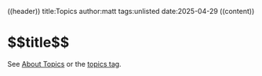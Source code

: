 ((header))
title:Topics
author:matt
tags:unlisted
date:2025-04-29
((content))
<h1 id="pagetitle">$$title$$</h1>

See [About Topics](/topics/about) or the [topics tag](/&tag=topics).